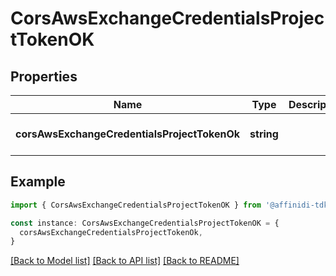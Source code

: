 # CorsAwsExchangeCredentialsProjectTokenOK

## Properties

| Name                                         | Type       | Description | Notes                             |
| -------------------------------------------- | ---------- | ----------- | --------------------------------- |
| **corsAwsExchangeCredentialsProjectTokenOk** | **string** |             | [optional] [default to undefined] |

## Example

```typescript
import { CorsAwsExchangeCredentialsProjectTokenOK } from '@affinidi-tdk/iota-client'

const instance: CorsAwsExchangeCredentialsProjectTokenOK = {
  corsAwsExchangeCredentialsProjectTokenOk,
}
```

[[Back to Model list]](../README.md#documentation-for-models) [[Back to API list]](../README.md#documentation-for-api-endpoints) [[Back to README]](../README.md)
